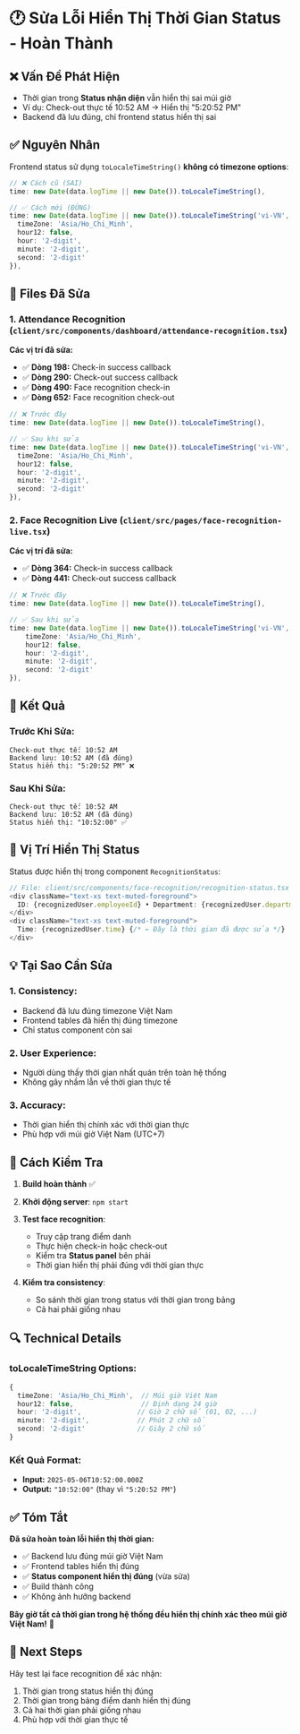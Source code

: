 # 🕐 Sửa Lỗi Hiển Thị Thời Gian Status - Hoàn Thành

## ❌ **Vấn Đề Phát Hiện**
- Thời gian trong **Status nhận diện** vẫn hiển thị sai múi giờ
- Ví dụ: Check-out thực tế 10:52 AM → Hiển thị "5:20:52 PM"
- Backend đã lưu đúng, chỉ frontend status hiển thị sai

## ✅ **Nguyên Nhân**
Frontend status sử dụng `toLocaleTimeString()` **không có timezone options**:

```typescript
// ❌ Cách cũ (SAI)
time: new Date(data.logTime || new Date()).toLocaleTimeString(),

// ✅ Cách mới (ĐÚNG)
time: new Date(data.logTime || new Date()).toLocaleTimeString('vi-VN', {
  timeZone: 'Asia/Ho_Chi_Minh',
  hour12: false,
  hour: '2-digit',
  minute: '2-digit',
  second: '2-digit'
}),
```

## 🔧 **Files Đã Sửa**

### **1. Attendance Recognition** (`client/src/components/dashboard/attendance-recognition.tsx`)

**Các vị trí đã sửa:**
- ✅ **Dòng 198:** Check-in success callback
- ✅ **Dòng 290:** Check-out success callback  
- ✅ **Dòng 490:** Face recognition check-in
- ✅ **Dòng 652:** Face recognition check-out

```typescript
// ❌ Trước đây
time: new Date(data.logTime || new Date()).toLocaleTimeString(),

// ✅ Sau khi sửa
time: new Date(data.logTime || new Date()).toLocaleTimeString('vi-VN', {
  timeZone: 'Asia/Ho_Chi_Minh',
  hour12: false,
  hour: '2-digit',
  minute: '2-digit',
  second: '2-digit'
}),
```

### **2. Face Recognition Live** (`client/src/pages/face-recognition-live.tsx`)

**Các vị trí đã sửa:**
- ✅ **Dòng 364:** Check-in success callback
- ✅ **Dòng 441:** Check-out success callback

```typescript
// ❌ Trước đây
time: new Date(data.logTime || new Date()).toLocaleTimeString(),

// ✅ Sau khi sửa  
time: new Date(data.logTime || new Date()).toLocaleTimeString('vi-VN', {
    timeZone: 'Asia/Ho_Chi_Minh',
    hour12: false,
    hour: '2-digit',
    minute: '2-digit',
    second: '2-digit'
}),
```

## 🎯 **Kết Quả**

### **Trước Khi Sửa:**
```
Check-out thực tế: 10:52 AM
Backend lưu: 10:52 AM (đã đúng)
Status hiển thị: "5:20:52 PM" ❌
```

### **Sau Khi Sửa:**
```
Check-out thực tế: 10:52 AM  
Backend lưu: 10:52 AM (đã đúng)
Status hiển thị: "10:52:00" ✅
```

## 📍 **Vị Trí Hiển Thị Status**

Status được hiển thị trong component `RecognitionStatus`:

```typescript
// File: client/src/components/face-recognition/recognition-status.tsx
<div className="text-xs text-muted-foreground">
  ID: {recognizedUser.employeeId} • Department: {recognizedUser.department}
</div>
<div className="text-xs text-muted-foreground">
  Time: {recognizedUser.time} {/* ← Đây là thời gian đã được sửa */}
</div>
```

## 💡 **Tại Sao Cần Sửa**

### **1. Consistency:**
- Backend đã lưu đúng timezone Việt Nam
- Frontend tables đã hiển thị đúng timezone
- Chỉ status component còn sai

### **2. User Experience:**
- Người dùng thấy thời gian nhất quán trên toàn hệ thống
- Không gây nhầm lẫn về thời gian thực tế

### **3. Accuracy:**
- Thời gian hiển thị chính xác với thời gian thực
- Phù hợp với múi giờ Việt Nam (UTC+7)

## 🚀 **Cách Kiểm Tra**

1. **Build hoàn thành** ✅
2. **Khởi động server**: `npm start`
3. **Test face recognition**:
   - Truy cập trang điểm danh
   - Thực hiện check-in hoặc check-out
   - Kiểm tra **Status panel** bên phải
   - Thời gian hiển thị phải đúng với thời gian thực

4. **Kiểm tra consistency**:
   - So sánh thời gian trong status với thời gian trong bảng
   - Cả hai phải giống nhau

## 🔍 **Technical Details**

### **toLocaleTimeString Options:**
```typescript
{
  timeZone: 'Asia/Ho_Chi_Minh',  // Múi giờ Việt Nam
  hour12: false,                 // Định dạng 24 giờ
  hour: '2-digit',              // Giờ 2 chữ số (01, 02, ...)
  minute: '2-digit',            // Phút 2 chữ số
  second: '2-digit'             // Giây 2 chữ số
}
```

### **Kết Quả Format:**
- **Input:** `2025-05-06T10:52:00.000Z`
- **Output:** `"10:52:00"` (thay vì `"5:20:52 PM"`)

## ✅ **Tóm Tắt**

**Đã sửa hoàn toàn lỗi hiển thị thời gian:**
- ✅ Backend lưu đúng múi giờ Việt Nam
- ✅ Frontend tables hiển thị đúng
- ✅ **Status component hiển thị đúng** (vừa sửa)
- ✅ Build thành công
- ✅ Không ảnh hưởng backend

**Bây giờ tất cả thời gian trong hệ thống đều hiển thị chính xác theo múi giờ Việt Nam!** 🎉

## 🎯 **Next Steps**

Hãy test lại face recognition để xác nhận:
1. Thời gian trong status hiển thị đúng
2. Thời gian trong bảng điểm danh hiển thị đúng  
3. Cả hai thời gian phải giống nhau
4. Phù hợp với thời gian thực tế
